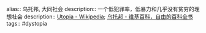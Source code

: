 alias:: 乌托邦, 大同社会
description:: 一个低犯罪率，低暴力和几乎没有贫穷的理想社会
description:: [Utopia - Wikipedia](https://en.wikipedia.org/wiki/Utopia); [乌托邦 - 维基百科，自由的百科全书](https://zh.wikipedia.org/wiki/%E4%B9%8C%E6%89%98%E9%82%A6)
tags:: #dystopia
